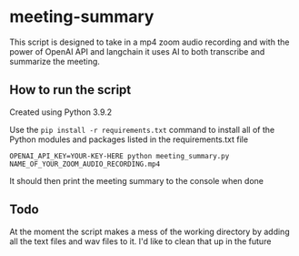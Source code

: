 # meeting-summary

This script is designed to take in a mp4 zoom audio recording and with the power of OpenAI API and langchain it uses AI to both transcribe and summarize the meeting.

## How to run the script
Created using Python 3.9.2

Use the `pip install -r requirements.txt` command to install all of the Python modules and packages listed in the requirements.txt file

```OPENAI_API_KEY=YOUR-KEY-HERE python meeting_summary.py NAME_OF_YOUR_ZOOM_AUDIO_RECORDING.mp4```

It should then print the meeting summary to the console when done

## Todo
At the moment the script makes a mess of the working directory by adding all the text files and wav files to it. I'd like to clean that up in the future

